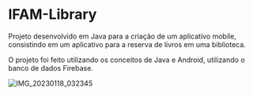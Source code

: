 # IFAM-Library
Projeto desenvolvido em Java para a criação de um aplicativo mobile, consistindo em um aplicativo para a reserva de livros em uma biblioteca.

O projeto foi feito utilizando os conceitos de Java e Android, utilizando o banco de dados Firebase.

![IMG_20230118_032345](https://user-images.githubusercontent.com/102577086/213111307-f4fcf907-b465-4426-a546-5f5c15658d7d.jpg)
